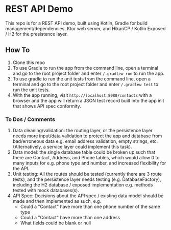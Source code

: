 # REST API Demo

This repo is for a REST API demo, built using Kotlin, Gradle for build management/dependencies, Ktor web server, and HikariCP / Kotlin Exposed / H2 for the presistence layer.

## How To

1. Clone this repo
2. To use Gradle to run the app from the command line, open a terminal and go to the root project folder and enter
```/.gradlew run``` to run the app.
3. To use gradle to run the unit tests from the command line, open a terminal and go to the root project folder and enter ```/.gradlew test``` to run the unit tests.
4. With the app running, visit ```http://localhost:8080/contacts``` with a browser and the app will return a JSON test record built into the app init that shows API spec conformity.

### To Dos / Comments
1. Data cleaning/validation: the routing layer, or the persistence layer needs more input/data validation to protect the app and database from bad/erroneous data e.g. email address validation, empty strings, etc. (Alternatively, a service layer could implement this task).
2. Data model: the single database table could be broken up such that there are Contact, Address, and Phone tables, which would allow 0 to many inputs for e.g. phone type and number, and increased flexibility for the API.
4. Unit testing: All the routes should be tested (currently there are 3 route tests), and the persistence layer needs testing (e.g. DatabaseFactory), including the H2 database / exposed implementation e.g. methods tested with mock databases(s).
3. API Spec: Decisions about the API spec / existing data model should be made and then implemented as such, e.g.
    - Could a "Contact" have more than one phone number of the same type
    - Could a "Contact" have more than one address
    - What fields could be blank or null
